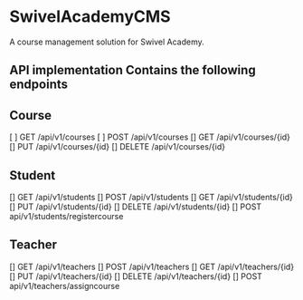 # SwivelAcademyCMS
A course management solution for Swivel Academy.

## API implementation Contains the following endpoints
## Course

[ ] GET /api/v1/courses
[ ] POST /api/v1/courses
[] GET /api/v1/courses/{id}
[] PUT /api/v1/courses/{id}
[] DELETE /api/v1/courses/{id}

## Student

[] GET /api/v1/students
[] POST /api/v1/students
[] GET /api/v1/students/{id}
[] PUT /api/v1/students/{id}
[] DELETE /api/v1/students/{id}
[] POST api/v1/students/registercourse

## Teacher

[] GET /api/v1/teachers
[] POST /api/v1/teachers
[] GET /api/v1/teachers/{id}
[] PUT /api/v1/teachers/{id}
[] DELETE /api/v1/teachers/{id}
[] POST api/v1/teachers/assigncourse
